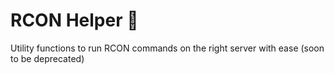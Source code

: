 # RCON Helper 💾
Utility functions to run RCON commands on the right server with ease  (soon to be deprecated)